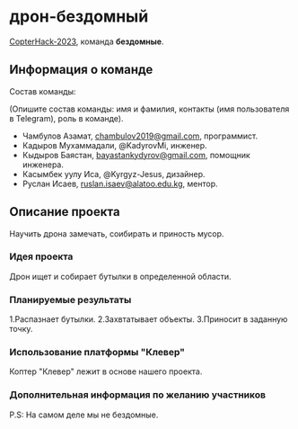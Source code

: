 # дрон-бездомный

[CopterHack-2023](copterhack2023.md), команда **бездомные**.

## Информация о команде

Состав команды:

(Опишите состав команды: имя и фамилия, контакты (имя пользователя в Telegram), роль в команде).

* Чамбулов Азамат, chambulov2019@gmail.com, программист.
* Кадыров Мухаммадали, @KadyrovMi, инженер.
* Кыдыров Баястан, bayastankydyrov@gmail.com, помощник инженера.
* Касымбек уулу Иса, @Kyrgyz-Jesus, дизайнер.
* Руслан Исаев, ruslan.isaev@alatoo.edu.kg, ментор.

## Описание проекта

Научить дрона замечать, соибирать и приность мусор.

### Идея проекта

Дрон ищет и собирает бутылки в определенной области.

### Планируемые результаты

1.Распазнает бутылки.
2.Захвтатывает объекты.
3.Приносит в заданную точку.

### Использование платформы "Клевер"

Коптер "Клевер" лежит в основе нашего проекта.

### Дополнительная информация по желанию участников

P.S:
На самом деле мы не бездомные.
